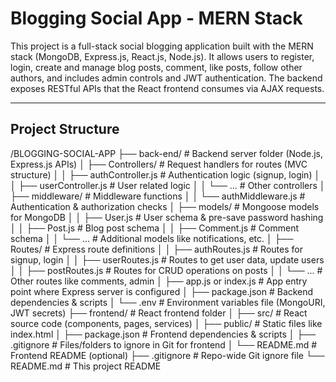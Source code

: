 # Blogging Social App - MERN Stack

This project is a full-stack social blogging application built with the MERN stack (MongoDB, Express.js, React.js, Node.js). 
It allows users to register, login, create and manage blog posts, comment, like posts, 
follow other authors, and includes admin controls and JWT authentication. 
The backend exposes RESTful APIs that the React frontend consumes via AJAX requests.

---

## Project Structure


/BLOGGING-SOCIAL-APP
├── back-end/ # Backend server folder (Node.js, Express.js APIs)
│ ├── Controllers/ # Request handlers for routes (MVC structure)
│ │ ├── authController.js # Authentication logic (signup, login)
│ │ ├── userController.js # User related logic
│ │ └── ... # Other controllers
│ ├── middleware/ # Middleware functions
│ │ └── authMiddleware.js # Authentication & authorization checks
│ ├── models/ # Mongoose models for MongoDB
│ │ ├── User.js # User schema & pre-save password hashing
│ │ ├── Post.js # Blog post schema
│ │ ├── Comment.js # Comment schema
│ │ └── ... # Additional models like notifications, etc.
│ ├── Routes/ # Express route definitions
│ │ ├── authRoutes.js # Routes for signup, login
│ │ ├── userRoutes.js # Routes to get user data, update users
│ │ ├── postRoutes.js # Routes for CRUD operations on posts
│ │ └── ... # Other routes like comments, admin
│ ├── app.js or index.js # App entry point where Express server is configured
│ ├── package.json # Backend dependencies & scripts
│ └── .env # Environment variables file (MongoURI, JWT secrets)
├── frontend/ # React frontend folder
│ ├── src/ # React source code (components, pages, services)
│ ├── public/ # Static files like index.html
│ ├── package.json # Frontend dependencies & scripts
│ ├── .gitignore # Files/folders to ignore in Git for frontend
│ └── README.md # Frontend README (optional)
├── .gitignore # Repo-wide Git ignore file
└── README.md # This project README
